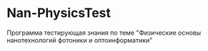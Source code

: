 # Nan-PhysicsTest
Программа тестирующая знания по теме "Физические основы нанотехнологий фотоники и оптоинформатики"
